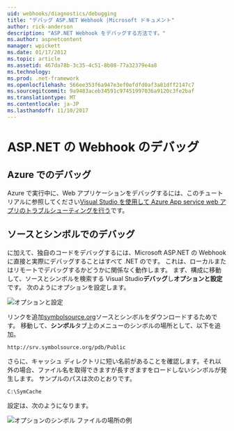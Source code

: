 ```yaml
---
uid: webhooks/diagnostics/debugging
title: "デバッグ ASP.NET Webhook |Microsoft ドキュメント"
author: rick-anderson
description: "ASP.NET Webhook をデバッグする方法です。"
ms.author: aspnetcontent
manager: wpickett
ms.date: 01/17/2012
ms.topic: article
ms.assetid: 467da78b-3c35-4c51-8b08-77a32379e4a8
ms.technology: 
ms.prod: .net-framework
ms.openlocfilehash: 566ee353f6a947e3ef0efdfd0af3a81dff2147c7
ms.sourcegitcommit: 9a9483aceb34591c97451997036a9120c3fe2baf
ms.translationtype: MT
ms.contentlocale: ja-JP
ms.lasthandoff: 11/10/2017
---
```

# <a name="aspnet-webhooks-debugging"></a>ASP.NET の Webhook のデバッグ  

## <a name="debugging-in-azure"></a>Azure でのデバッグ

Azure で実行中に、Web アプリケーションをデバッグするには、このチュートリアルに参照してください[Visual Studio を使用して Azure App service web アプリのトラブルシューティングを行う](https://azure.microsoft.com/en-us/documentation/articles/web-sites-dotnet-troubleshoot-visual-studio/#webserverlogs)です。

## <a name="debugging-with-source-and-symbols"></a>ソースとシンボルでのデバッグ

に加えて、独自のコードをデバッグするには、Microsoft ASP.NET の Webhook に直接と実際にデバッグすることはすべて .NET のです。 これは、ローカルまたはリモートでデバッグするかどうかに関係なく動作します。 まず、構成に移動して、ソースとシンボルを検索する Visual Studio**デバッグ**し**オプションと設定**です。 次のようにオプションを設定します。

![オプションと設定](_static/SourceSymbols.png)

リンクを追加[symbolsource.org](http://symbolsource.org)ソースとシンボルをダウンロードするためです。 移動して、**シンボル**タブ上のメニューのシンボルの場所として、以下を追加。

```
http://srv.symbolsource.org/pdb/Public
```

さらに、キャッシュ ディレクトリに短い名前があることを確認します。それ以外の場合、ファイル名を取得できますが長すぎますをロードしないシンボルが発生します。 サンプルのパスは次のとおりです。

```
C:\SymCache
```

設定は、次のようになります。

![オプションのシンボル ファイルの場所の例](_static/SymSource.png)
